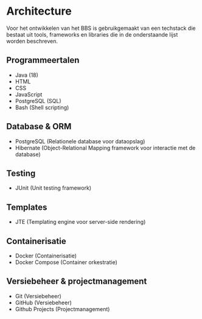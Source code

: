 # Architecture
Voor het ontwikkelen van het BBS is gebruikgemaakt van een techstack die bestaat uit tools, frameworks en libraries die in de onderstaande lijst worden beschreven.

## Programmeertalen
- Java (18)
- HTML
- CSS
- JavaScript
- PostgreSQL (SQL)
- Bash (Shell scripting)

## Database & ORM
- PostgreSQL (Relationele database voor dataopslag)
- Hibernate (Object-Relational Mapping framework voor interactie met de database)

## Testing
- JUnit (Unit testing framework)

## Templates 
- JTE (Templating engine voor server-side rendering)

## Containerisatie
- Docker (Containerisatie)
- Docker Compose (Container orkestratie)

## Versiebeheer & projectmanagement
- Git (Versiebeheer)
- GitHub (Versiebeheer)
- Github Projects (Projectmanagement)
